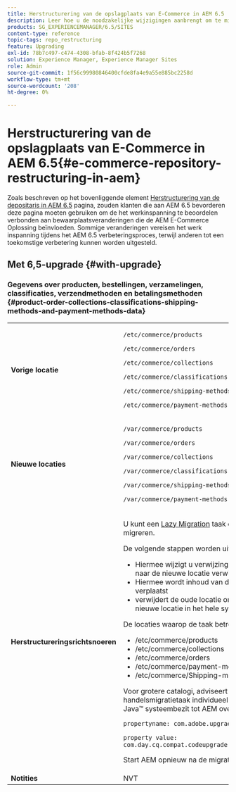```yaml
---
title: Herstructurering van de opslagplaats van E-Commerce in AEM 6.5
description: Leer hoe u de noodzakelijke wijzigingen aanbrengt om te migreren naar de nieuwe repository structuur in AEM 6.5 voor E-Commerce.
products: SG_EXPERIENCEMANAGER/6.5/SITES
content-type: reference
topic-tags: repo_restructuring
feature: Upgrading
exl-id: 78b7c497-c474-4308-bfab-8f424b5f7268
solution: Experience Manager, Experience Manager Sites
role: Admin
source-git-commit: 1f56c99980846400cfde8fa4e9a55e885bc2258d
workflow-type: tm+mt
source-wordcount: '208'
ht-degree: 0%

---
```


# Herstructurering van de opslagplaats van E-Commerce in AEM 6.5{#e-commerce-repository-restructuring-in-aem}

Zoals beschreven op het bovenliggende element [Herstructurering van de depositaris in AEM 6.5](/help/sites-deploying/repository-restructuring.md) pagina, zouden klanten die aan AEM 6.5 bevorderen deze pagina moeten gebruiken om de het werkinspanning te beoordelen verbonden aan bewaarplaatsveranderingen die de AEM E-Commerce Oplossing beïnvloeden. Sommige veranderingen vereisen het werk inspanning tijdens het AEM 6.5 verbeteringsproces, terwijl anderen tot een toekomstige verbetering kunnen worden uitgesteld.

## Met 6,5-upgrade {#with-upgrade}

### Gegevens over producten, bestellingen, verzamelingen, classificaties, verzendmethoden en betalingsmethoden {#product-order-collections-classifications-shipping-methods-and-payment-methods-data}

<table>
 <tbody>
  <tr>
   <td><strong>Vorige locatie</strong></td>
   <td><p><code>/etc/commerce/products</code></p> <p><code>/etc/commerce/orders</code></p> <p><code>/etc/commerce/collections</code></p> <p><code>/etc/commerce/classifications</code></p> <p><code>/etc/commerce/shipping-methods</code></p> <p><code>/etc/commerce/payment-methods</code></p> </td>
  </tr>
  <tr>
   <td><strong>Nieuwe locaties</strong></td>
   <td><p><code>/var/commerce/products</code></p> <p><code>/var/commerce/orders</code></p> <p><code>/var/commerce/collections</code></p> <p><code>/var/commerce/classifications</code></p> <p><code>/var/commerce/shipping-methods</code></p> <p><code>/var/commerce/payment-methods</code></p> </td>
  </tr>
  <tr>
   <td><strong>Herstructureringsrichtsnoeren</strong></td>
   <td><p>U kunt een <a href="/help/sites-deploying/lazy-content-migration.md" target="_blank">Lazy Migration</a> taak om e-Commerce-gegevens te migreren.</p> <p>De volgende stappen worden uitgevoerd:</p>
    <ul>
     <li>Hiermee wijzigt u verwijzingen naar de oude locatie zodat deze naar de nieuwe locatie verwijzen</li>
     <li>Hiermee wordt inhoud van de oude locatie naar de nieuwe locatie verplaatst</li>
     <li>verwijdert de oude locatie om uiteindelijk het gebruik van de nieuwe locatie in het hele systeem te activeren</li>
    </ul> <p>De locaties waarop de taak betrekking heeft, zijn:</p>
    <ul>
     <li>/etc/commerce/products</li>
     <li>/etc/commerce/collections<br /> </li>
     <li>/etc/commerce/orders<br /> </li>
     <li>/etc/commerce/payment-methods<br /> </li>
     <li>/etc/commerce/Shipping-methods<br /> </li>
    </ul> <p>Voor grotere catalogi, adviseert de Adobe dat u de handelsmigratietaak individueel in werking stelt door het volgende Java™ systeembezit tot AEM over te gaan:</p> <p><code>propertyname: com.adobe.upgrade.forcemigration</code></p> <p><code>property value: com.day.cq.compat.codeupgrade.impl.cq64.CQ64CommerceMigrationTask</code></p> <p>Start AEM opnieuw na de migratie.</p> </td>
  </tr>
  <tr>
   <td><strong>Notities</strong></td>
   <td>NVT<br /> </td>
  </tr>
 </tbody>
</table>

